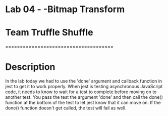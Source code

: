 # Lab 04 - -Bitmap Transform
# Team Truffle Shuffle
=====================================

# Description

In the lab today we had to use the 'done' argument and callback function in jest to get it to work properly.  When jest is testing asynchronous JavaScript code, it needs to know to wait for a test to complete before moving on to another test.  You pass the test the argument 'done' and then call the done() function at the bottom of the test to let jest know that it  can move on.  If the done() function doesn't get called, the test will fail as well.  

